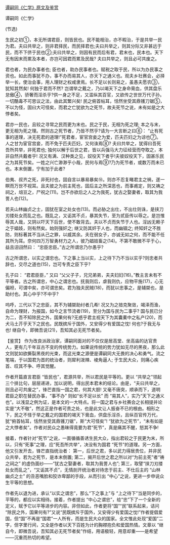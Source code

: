 [谭嗣同《仁学》原文及鉴赏](https://www.vrrw.net/wx/9993.html)

谭嗣同《仁学》

(节选)

生民之初①，本无所谓君臣，则皆民也。民不能相治，亦不暇治，于是共举一民为君。夫曰共举之，则非君择民，而民择君也;夫曰共举之，则其分际又非甚远于民，而不下侪于民也②;夫曰共举之，则因有民而后有君，君末也，民本也。天下无有因末而累及本者，亦岂可因君而累及民哉? 夫曰共举之，则且必可共废之。

君也者，为民办事者也; 臣也者，助办民事者也。赋税之取于民，所以为办民事之资也。如此而事犹不办，事不办而易其人，亦天下之通义也。观夫乡社赛会，必择举一长，使治会事，用人理财之权咸隶焉。长不足以长则易之，虽愚夫愿农③，犹知其然矣! 何独于君而不然? 岂谓举之戴之，乃以竭天下之身命膏血，供其盘乐怠傲④，骄奢而淫杀乎?供一身之不足，又滥纵其百官，又欲传之世世万代子孙。一切酷毒不可思议之法，由此其繁兴矣! 民之俯首帖耳，恬然坐受其鼎镬刀锯⑤，不以为怪，固曰大可怪矣，而君之亡犹欲为之死节，故夫死节之说，未有如是之大悖者矣。

君亦一民也，且较之寻常之民而更为末也。民之于民，无相为死之理; 本之与末，更无相为死之理。然则古之死节者，乃皆不然乎?请为一大言断之曰⑥： “止有死事的道理，决无死君的道理!”死君者，宦官宫妾之为爱，匹夫匹妇之为谅也⑦。人之甘为宦官宫妾，而不免于匹夫匹妇，又何诛焉⑧? 夫曰共举之，犹得曰吾死吾所共举，非死君也; 独何以解于后世之君，皆以兵强马大力征经营而夺取之，本非自然共戴者乎! 况又有满、汉种类之见，奴役天下者乎!夫彼奴役天下，固甚乐民之为其死节矣。一姓之兴亡渺渺乎小哉，民何与焉⑨?乃为死节者，或数万而未已也。本末倒置，宁有加于此者?

伯夷、叔齐之死，非死纣也，固自言以暴易暴矣⑩。则亦不忍复睹君主之祸，遂一瞑而万世不视耳。且夫彼之为前主死也，固后主之所深恶也，而事甫定，则又祷之祠之，俎豆之，尸祝之(11)。岂不亦欲后之人之为我死，犹古之娶妻者，取其为我詈人也(12)。

若夫山林幽贞之士，固犹在室之处女也(13)。而必胁之出仕，不出仕则诛，是挟刀刃搂处女而乱之也。既乱之，又诟其不贞，暴其失节，至为贰臣传以辱之。是岂惟辱其人哉，又阴以吓天下后世，使不敢背去。夫以不贞而失节于人也。淫凶无赖子之于娼妓，则有然矣。始则强奸之; 继又防其奸于人也，而幽锢之; 终知奸之不胜防，则标著其不当从己之罪，以威其余。夫在弱女子，亦诚无如之何，而不能不任其所为耳。奈何四万万智勇材力之人，彼乃娼妓畜之(14)。不第不敢微不平于心，益且诩诩然曰： “忠臣忠臣。”古之所谓忠乃尔愚乎?

古之所谓忠，以实之谓忠也。下之事上当以实，上之待下乃不当以实乎?则忠者共辞也，交尽之道也(15)，岂可专责之臣下乎?

孔子曰： “君君臣臣，” 又曰 “父父子子，兄兄弟弟，夫夫妇妇(16)。”教主言未有不平等者。古之所谓忠，中心之谓忠也。抚我则后，虐我则仇，应物平施(17)，心无偏袒，可谓中矣，亦可谓忠矣。君为独夫民贼(18)，而犹以忠事之，是辅桀也，是助纣也。其心中乎?不中乎?

呜呼，三代以下之忠臣，其不为辅桀助纣者几希! 况又为之揞克聚敛，竭泽而渔，自命为理财，为报国，如今之言节流者(19)，至分为国与民为二事乎? 国与民已分为二，吾不知除民之外，国果何有?无惑乎君主视天下为其囊橐中之私产(20)，而犬马土芥乎天下之民也。民既摈斥于国外，又安得少有爱国之忱! 何也?于我无与也! 继自今，即微吾说(21)，吾知其必无死节者矣。



【鉴赏】 作为改良派政治家，谭嗣同面对的不仅仅是居高堂、坐高庙的达官贵人，更有几千年亘古不变的传统势力。如果说传统的势力犹如无尽的黑夜，那么此文则犹如欲撕裂黑夜的光束，而这光束之源便是谭嗣同大无畏的决心和勇气。流之笔端，于以国君为首的统治者，则犀利泼辣、棱角逼人; 于生民大众，则痛心疾首、叹其不争、呼其觉醒。

作者开篇直言君臣 “皆民也”，君源共举，所以君民是平等的。更以 “共举之”领起三个排比句，层层递进，加以说明，得出民本君末的结论。由是，“夫曰共举之，则且必可共废之”，锋芒直指一国之君，何其大胆! 又毫不唐突，顺承而下，道明君臣之职在替民办事，“事不办” 则如“长不足以长” 而 “易其人”，实乃“天下之通义也”。以浅显之例为证，是本文的一大特点。将一国之君与乡社赛会之长相提并论实是“大不敬”，然这正是作者可贵之处，也是此文让人振奋不已的根由。相形之下，民之不怪于举之戴之的国君的竭天下膏血，供盘乐淫杀，且纵百官传万代，犹“俯首帖耳，恬然坐受其鼎镬刀锯”，斯“大可怪矣”! “犹欲为之死节”，“未有如是之大悖者矣”。作者对民众之愚昧得竟要为君“死节”，真是痛其不醒，怒其不争!

接着，作者针对“死节”之说，一面循循善诱生民大众，指出君较之于民更为末，所以，只有“死事”之理，应“死吾所共举”，决没有为国君 “死节”的道理。另一方面，他又引发开去，锋芒直指统治者： 第一，后世之君，多以武力得居贵位，并非民众共举，若为之死节，是本末倒置; 第二，揭开后世之君之所以对“为前主死”者“祷之祠之” 的虚伪面纱——“犹古之娶妻者，取其为我詈人也”; 第三，取譬“挟刀刃搂处女而乱之”，“又诟其不贞”，无情剖开统治者对待忠于前主、不仕后主的 “山林幽贞之士” 的丑恶嘴脸和狡诈卑鄙的手段，从而引出 “中心”之说，更进一步申说众生平等的思想。

作者先以退为进，承认“以实之谓忠”，那么“下之事上”与 “上之待下”当是同步的，平等的，都应以实相待。接着，作者提出 “中心之谓忠”，给“忠”下了一个全新的定义，赋予它以平等进步的内容。非但如此，作者更将“国”“民”联系起来，诘问 “除民之外，国果何有?”又说“民既摈斥于国外，又安得少有爱国之忱!”作者提倡爱国，但“国”不再是“国君”一人所有，而是生民大众的国家。全文惟此处现“爱国”二字，但字里行间，又全是作者以天下百姓为计的胸襟抱负和爱国热情。文章以 “继自今，即微吾说，吾知其必无死节者矣”作结，用语极轻，用意却重——是希望——沉重而热切的希望。

